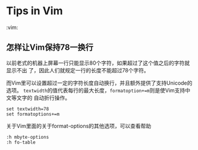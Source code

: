 # Tips in Vim
:vim:

## 怎样让Vim保持78一换行
以前老式的机器上屏幕一行只能显示80个字符，如果超过了这个值之后的字符就显示不出
了，因此人们就规定一行的长度不能超过78个字符。

而Vim里可以设置超过一定的字符长度自动换行，并且额外提供了支持Unicode的选项。
`textwidth`的值代表每行的最大长度，`formatoption+=m`则是使Vim支持中文等文字的
自动折行操作。

```vim
set textwidth=78
set formatoptions+=m
```

关于Vim里面的关于format-options的其他选项，可以查看帮助

```vim
:h mbyte-options
:h fo-table
```
